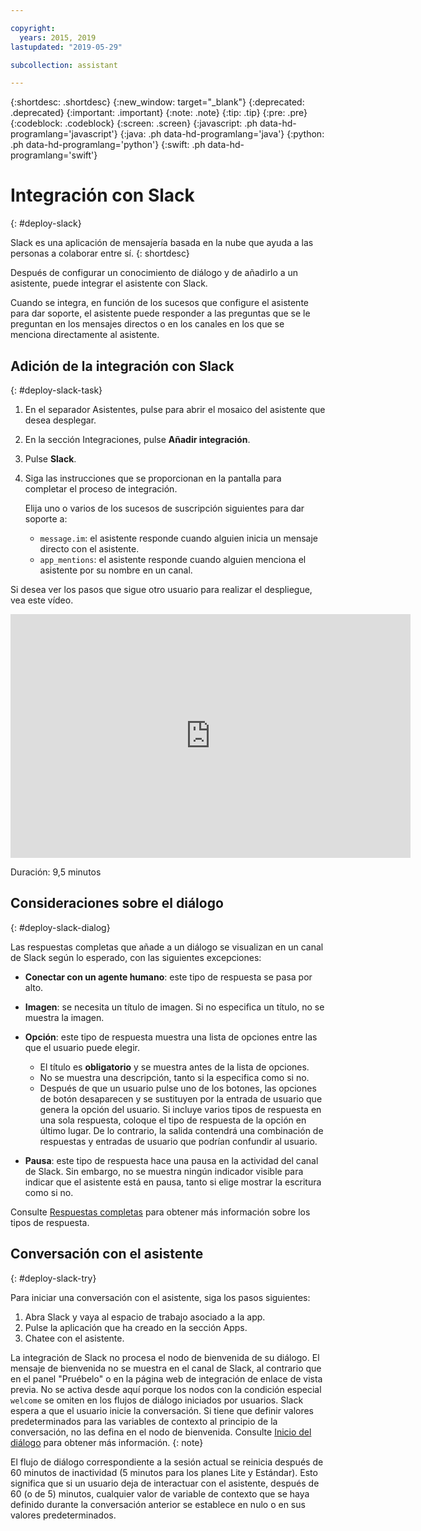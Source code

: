 ```yaml
---

copyright:
  years: 2015, 2019
lastupdated: "2019-05-29"

subcollection: assistant

---
```


{:shortdesc: .shortdesc}
{:new_window: target="_blank"}
{:deprecated: .deprecated}
{:important: .important}
{:note: .note}
{:tip: .tip}
{:pre: .pre}
{:codeblock: .codeblock}
{:screen: .screen}
{:javascript: .ph data-hd-programlang='javascript'}
{:java: .ph data-hd-programlang='java'}
{:python: .ph data-hd-programlang='python'}
{:swift: .ph data-hd-programlang='swift'}

# Integración con Slack
{: #deploy-slack}

Slack es una aplicación de mensajería basada en la nube que ayuda a las personas a colaborar entre sí.
{: shortdesc}

Después de configurar un conocimiento de diálogo y de añadirlo a un asistente, puede integrar el asistente con Slack.

Cuando se integra, en función de los sucesos que configure el asistente para dar soporte, el asistente puede responder a las preguntas que se le preguntan en los mensajes directos o en los canales en los que se menciona directamente al asistente. 

## Adición de la integración con Slack
{: #deploy-slack-task}

1.  En el separador Asistentes, pulse para abrir el mosaico del asistente que desea desplegar.

1.  En la sección Integraciones, pulse **Añadir integración**.

1.  Pulse **Slack**.

1.  Siga las instrucciones que se proporcionan en la pantalla para completar el proceso de integración.

    Elija uno o varios de los sucesos de suscripción siguientes para dar soporte a:

    - `message.im`: el asistente responde cuando alguien inicia un mensaje directo con el asistente.
    - `app_mentions`: el asistente responde cuando alguien menciona el asistente por su nombre en un canal.

Si desea ver los pasos que sigue otro usuario para realizar el despliegue, vea este vídeo.

<iframe class="embed-responsive-item" id="youtubeplayer" title="Proceso paso a paso del despliegue de Slack" type="text/html" width="640" height="390" src="https://www.youtube.com/embed/RBGBPJ8h4HQ?rel=0" frameborder="0" webkitallowfullscreen mozallowfullscreen allowfullscreen> </iframe>

Duración: 9,5 minutos

## Consideraciones sobre el diálogo
{: #deploy-slack-dialog}

Las respuestas completas que añade a un diálogo se visualizan en un canal de Slack según lo esperado, con las siguientes excepciones:

- **Conectar con un agente humano**: este tipo de respuesta se pasa por alto.

- **Imagen**: se necesita un título de imagen. Si no especifica un título, no se muestra la imagen.

- **Opción**: este tipo de respuesta muestra una lista de opciones entre las que el usuario puede elegir.

  - El título es **obligatorio** y se muestra antes de la lista de opciones.
  - No se muestra una descripción, tanto si la especifica como si no.
  - Después de que un usuario pulse uno de los botones, las opciones de botón desaparecen y se sustituyen por la entrada de usuario que genera la opción del usuario. Si incluye varios tipos de respuesta en una sola respuesta, coloque el tipo de respuesta de la opción en último lugar. De lo contrario, la salida contendrá una combinación de respuestas y entradas de usuario que podrían confundir al usuario.

- **Pausa**: este tipo de respuesta hace una pausa en la actividad del canal de Slack. Sin embargo, no se muestra ningún indicador visible para indicar que el asistente está en pausa, tanto si elige mostrar la escritura como si no.

Consulte [Respuestas completas](/docs/services/assistant?topic=assistant-dialog-overview#dialog-overview-multimedia) para obtener más información sobre los tipos de respuesta.

## Conversación con el asistente
{: #deploy-slack-try}

Para iniciar una conversación con el asistente, siga los pasos siguientes:

1.  Abra Slack y vaya al espacio de trabajo asociado a la app.
1.  Pulse la aplicación que ha creado en la sección Apps.
1.  Chatee con el asistente.

La integración de Slack no procesa el nodo de bienvenida de su diálogo. El mensaje de bienvenida no se muestra en el canal de Slack, al contrario que en el panel "Pruébelo" o en la página web de integración de enlace de vista previa. No se activa desde aquí porque los nodos con la condición especial `welcome` se omiten en los flujos de diálogo iniciados por usuarios. Slack espera a que el usuario inicie la conversación. Si tiene que definir valores predeterminados para las variables de contexto al principio de la conversación, no las defina en el nodo de bienvenida. Consulte [Inicio del diálogo](/docs/services/assistant?topic=assistant-dialog-start) para obtener más información.
{: note}

El flujo de diálogo correspondiente a la sesión actual se reinicia después de 60 minutos de inactividad (5 minutos para los planes Lite y Estándar). Esto significa que si un usuario deja de interactuar con el asistente, después de 60 (o de 5) minutos, cualquier valor de variable de contexto que se haya definido durante la conversación anterior se establece en nulo o en sus valores predeterminados.
